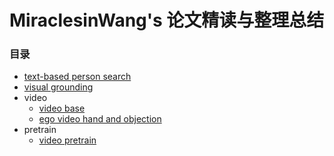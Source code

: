 # MiraclesinWang's 论文精读与整理总结
### 目录
- [text-based person search](https://github.com/MiraclesinWang/Miraclesin_paper_conclusion/blob/main/text_based_person_search%2Emd)
- [visual grounding](https://github.com/MiraclesinWang/Miraclesin_paper_conclusion/blob/main/visual_grounding%2Emd)
- video
	- [video base](https://github.com/MiraclesinWang/Miraclesin_paper_conclusion/blob/main/video_base%2Emd)
	- [ego video hand and objection](https://github.com/MiraclesinWang/Miraclesin_paper_conclusion/blob/main/ego_video_hand_and_objection%2Emd)
- pretrain
	- [video pretrain](https://github.com/MiraclesinWang/Miraclesin_paper_conclusion/blob/main/video_pretrain%2Emd)

